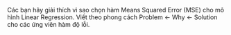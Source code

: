 Các bạn hãy giải thích vì sao chọn hàm Means Squared Error (MSE) cho mô hình Linear Regression. Viết theo phong cách Problem <- Why <- Solution cho các ứng viên hàm độ lỗi.
